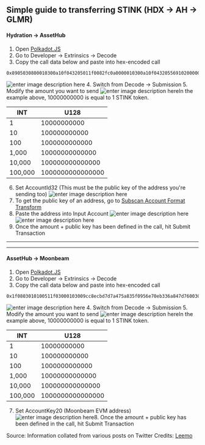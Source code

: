 
## Simple guide to transferring STINK (HDX -> AH -> GLMR)

#### Hydration -> AssetHub
1. Open [Polkadot.JS](https://polkadot.js.org/apps/?rpc=wss://hydradx.paras.ibp.network#/accounts)
2. Go to Developer -> Extrinsics -> Decode
3. Copy the call data below and paste into hex-encoded call
```
0x8905030800010300a10f043205011f0082fc0a0000010300a10f04320556910200000700e40b54020000000003010200a10f01000c691601793de060491dab143dfae19f5f6413d4ce4c363637e5ceacb2836a4e00
```
![enter image description here](https://i.imgur.com/5ZgbJjT.png)
4. Switch from Decode -> Submission
5. Modify the amount you want to send
![enter image description here](https://i.imgur.com/6aODzN8.png)In the example above, 10000000000 is equal to 1 STINK token.

| INT  | U128 |
|--|--|
| 1 | 10000000000   |
| 10 | 100000000000   |
| 100 | 1000000000000   |
| 1,000 | 10000000000000   |
| 10,000 | 100000000000000   |
| 100,000 | 1000000000000000   |
6. Set AccountId32 (This must be the public key of the address you're sending too)
![enter image description here](https://i.imgur.com/Ezwny4h.png)
7. To get the public key of an address, go to [Subscan Account Format Transform](https://polkadot.subscan.io/tools/format_transform)
8. Paste the address into Input Account
![enter image description here](https://i.imgur.com/f11zvnD.png)![enter image description here](https://i.imgur.com/l72VDFu.png)
9. Once the amount + public key has been defined in the call, hit Submit Transaction

---
---

 #### AssetHub -> Moonbeam
 1. Open [Polkadot.JS](https://polkadot.js.org/apps/?rpc=wss%3A%2F%2Fasset-hub-polkadot-rpc.dwellir.com#/accounts)
2. Go to Developer -> Extrinsics -> Decode
3. Copy the call data below and paste into hex-encoded call
```
0x1f0803010100511f03000103009cc8ecbd7d7a475a835f0956e70eb336a847d7600308000002043205011f00c2d4010000000204320556910200001300902df44057979f0000000000
```
![enter image description here](https://i.imgur.com/d6cHVwx.png)
4. Switch from Decode -> Submission
5. Modify the amount you want to send
![enter image description here](https://i.imgur.com/0rinCY2.png)In the example above, 10000000000 is equal to 1 STINK token.

| INT  | U128 |
|--|--|
| 1 | 10000000000   |
| 10 | 100000000000   |
| 100 | 1000000000000   |
| 1,000 | 10000000000000   |
| 10,000 | 100000000000000   |
| 100,000 | 1000000000000000   |

7.  Set AccountKey20 (Moonbeam EVM address)
![enter image description here](https://i.imgur.com/8Rk9qxa.png)8. Once the amount + public key has been defined in the call, hit Submit Transaction

Source: Information collated from various posts on Twitter
Credits: [Leemo](https://x.com/LeemoXD)
 
